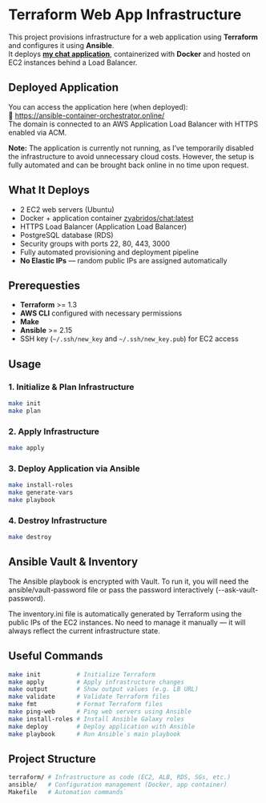 
# Terraform Web App Infrastructure

This project provisions infrastructure for a web application using **Terraform** and configures it using **Ansible**.  
It deploys [**my chat application**](https://github.com/Zyabridos/chat), containerized with **Docker** and hosted on EC2 instances behind a Load Balancer.

## Deployed Application
You can access the application here (when deployed):  
🔗 https://ansible-container-orchestrator.online/  
The domain is connected to an AWS Application Load Balancer with HTTPS enabled via ACM.

**Note:** The application is currently not running, as I’ve temporarily disabled the infrastructure to avoid unnecessary cloud costs.
However, the setup is fully automated and can be brought back online in no time upon request.

## What It Deploys

-   2 EC2 web servers (Ubuntu)
-   Docker + application container [zyabridos/chat:latest](https://hub.docker.com/repository/docker/zyabridos/chat/general)
-   HTTPS Load Balancer (Application Load Balancer)
-   PostgreSQL database (RDS)
-   Security groups with ports 22, 80, 443, 3000
-   Fully automated provisioning and deployment pipeline
-   **No Elastic IPs** — random public IPs are assigned automatically
    
## Prerequesties
-   **Terraform** >= 1.3
-   **AWS CLI** configured with necessary permissions
-   **Make**
-   **Ansible** >= 2.15
-   SSH key (`~/.ssh/new_key` and `~/.ssh/new_key.pub`) for EC2 access
  
## Usage

### 1. Initialize & Plan Infrastructure

```bash
make init
make plan
```

### 2. Apply Infrastructure

```bash
make apply
```

### 3. Deploy Application via Ansible
```bash
make install-roles
make generate-vars
make playbook
```

### 4. Destroy Infrastructure
```bash 
make destroy
```

## Ansible Vault & Inventory
The Ansible playbook is encrypted with Vault.
To run it, you will need the ansible/vault-password file or pass the password interactively (--ask-vault-password).

The inventory.ini file is automatically generated by Terraform using the public IPs of the EC2 instances.
No need to manage it manually — it will always reflect the current infrastructure state.

## Useful Commands

```bash
make init          # Initialize Terraform
make apply         # Apply infrastructure changes
make output        # Show output values (e.g. LB URL)
make validate      # Validate Terraform files
make fmt           # Format Terraform files
make ping-web      # Ping web servers using Ansible
make install-roles # Install Ansible Galaxy roles
make deploy        # Deploy application with Ansible
make playbook      # Run Ansible`s main playbook
```

## Project Structure

```bash
terraform/ # Infrastructure as code (EC2, ALB, RDS, SGs, etc.) 
ansible/   # Configuration management (Docker, app container)
Makefile   # Automation commands`
```

